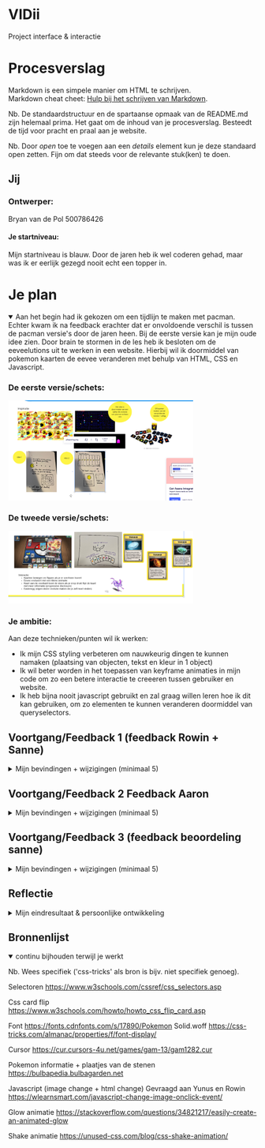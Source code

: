 # VIDii
Project interface &amp; interactie




# Procesverslag
Markdown is een simpele manier om HTML te schrijven.  
Markdown cheat cheet: [Hulp bij het schrijven van Markdown](https://github.com/adam-p/markdown-here/wiki/Markdown-Cheatsheet).

Nb. De standaardstructuur en de spartaanse opmaak van de README.md zijn helemaal prima. Het gaat om de inhoud van je procesverslag. Besteedt de tijd voor pracht en praal aan je website.

Nb. Door *open* toe te voegen aan een *details* element kun je deze standaard open zetten. Fijn om dat steeds voor de relevante stuk(ken) te doen.





## Jij

### Ontwerper:
Bryan van de Pol 
500786426

#### Je startniveau:
Mijn startniveau is blauw. Door de jaren heb ik wel coderen gehad, maar was ik er eerlijk gezegd nooit echt een topper in. 

# Je plan

<details open>
  <summary> Aan het begin had ik gekozen om een tijdlijn te maken met pacman. Echter kwam ik na feedback erachter dat er onvoldoende verschil is tussen de pacman versie's door de jaren heen. Bij de eerste versie kan je mijn oude idee zien. Door brain te stormen in de les heb ik besloten om de eeveelutions uit te werken in een website. Hierbij wil ik doormiddel van pokemon kaarten de eevee veranderen met behulp van HTML, CSS en Javascript. </summary>

  ### De eerste versie/schets:
  <img src="readme-images/idee1.PNG" width="375px" alt="eerste schets">

  ### De tweede versie/schets:
  <img src="readme-images/idee2.PNG" width="375px" alt="tweede schets">
    
    
  ### Je ambitie: 
  Aan deze technieken/punten wil ik werken:
  - Ik mijn CSS styling verbeteren om nauwkeurig dingen te kunnen namaken (plaatsing van objecten, tekst en kleur in 1 object)
  - Ik wil beter worden in het toepassen van keyframe animaties in mijn code om zo een betere interactie te creeeren tussen gebruiker en website. 
  - Ik heb bijna nooit javascript gebruikt en zal graag willen leren hoe ik dit kan gebruiken, om zo elementen te kunnen veranderen doormiddel van queryselectors.
 
</details>


## Voortgang/Feedback 1 (feedback Rowin + Sanne)

<details>
  <summary>Mijn bevindingen + wijzigingen (minimaal 5)</summary>

  ### Bevinding 1:
  Sanne en Rowin zeiden beiden als feedback dat de pacman niet divers genoeg was door de jaren heen, waardoor mijn idee niet uitgebreid genoeg gemaakt kon worden.

  #### oplossing:
  Ik heb gebrainstormt in de les en gekozen om in plaats van een tijdlijn door de jaren heen de eeveelutions te doen. Waarbij je doormiddel van       pokemonkaarten informatie krijgt over de eevee en ze doormiddel van een klik ook kan laten evolueren. 

  ### Bevinding 2:
  Aan het begin was ik volop bezig met het gebruik van classes. Echter kwam ik erachter dat het gebruik van selectoren gewenst is. 

  #### oplossing:
  Meteen classes aangepast, zodat ik niet teveel code type waarbij ik classes gebruik. Door op w3school te kijken heb ik mijn geheugen opgefrist en heb ik meteen de selectoren toegepast. 
    
  ### Bevinding 3:
  Door het aanpassen van de classes naar selectors werkte mijn cardflip animatie op :hover niet meer

  #### oplossing:
  Ik ben door de code heen gegaan en heb de HTML en CSS naast elkaar gehouden, zodat ik de correcte selector opschreef om de animatie weer te laten werken. Vervolgens werkte de animatie ook weer. 
  
      
  ### Bevinding 4:
  Bij de cardflip animatie verschuiven de elementen van de pokemonkaart te veel, waardoor je de helft ervan niet ziet. 
   <img src="readme-images/padding.png" width="375px" alt="achterkant">

  #### oplossing:
  Ik heb samen met Sanne gekeken in chrome en het element geinspecteerd om te kijken of er ergens padding werd toegevoegd wat niet nodig was. Dit bleek ook te kloppen. Vervolgens heb ik een flex container gemaakt en justify content toegepast om de pokemonkaarten mooier te centreren.
      
  
  ### Bevinding 5:
  Hoe wil ik de pokemon kaarten plaatsen en hoe pas ik progressive disclosure toe?

  #### oplossing:
  Ik heb gekozen ervoor om de achterkant van de pokemonkaart te laten zien en deze doormiddel van een :hover of :focus-within informatie te laten tonen. Zo pas ik progressive disclosure toe waarbij de informatie over de pokemon kaart niet meteen te zien is. Verder heb laat ik de pokemonkaarten op horizontaal zien, zodat alle kaarten te zien zijn op het scherm.
  
  <img src="readme-images/duskstone.jpg" width="375px" alt="dukstone">
  <img src="readme-images/achterkant.jpg" width="375px" alt="achterkant">
  <img src="readme-images/horizontaal.png" width="450px" alt="horizontaal">
 
      

      

</details>




## Voortgang/Feedback 2 Feedback Aaron

<details>
  <summary>Mijn bevindingen + wijzigingen (minimaal 5)</summary>
  
  ### Bevinding 1:
  Toen aaron door mijn code ging had hij moeite met het begrijpen waarvoor welke code was. Dit kwam doordat ik onvoldoende of onduidelijke commentaar had geschreven

  #### oplossing:
  Ik ben langs al mijn commentaar gegaan en heb besloten hoe ik dit wil schrijven en wat voor beschrijving het moet geven. Zo heb ik ook commentaar in caps lock getypt om zo duidelijk te maken dat tussen deze regels alleen maar code staat die hiervoor gaat (als een soort hoofdstuk/onderwerp)


  ### Bevinding 2:
  Ik wilde doormiddel van javascript de eevee onder aan de pagina veranderen naar een andere evolutie. Echter werkte dit niet als ik op de pokemonkaart drukte. Terwijl ik wel de juiste selector had gebruikt.

  #### oplossing:
  Ik heb getest of dit werkte met een normale button. En dit bleek uiteindelijk wel te werken. Sanne kwam met het idee om de button te plaatsen op de pokemonkaart en deze te stylen, zodat deze wegvalt, maar wel de hele kaart bedekt. Door dit toe te passen werd de pokemon kaart klikbaar doormiddel van een button.

  ### Bevinding 3:
  Hoe kan ik ervoor zorgen dat de vormgeving meer past bij pokemon?
  
  #### oplossing:
  Ik heb de font van pokemon toegevoegd doormiddel van een fontface+url, zodat deze ook overgenomen wordt op andere devices en niet alleen op mijn pc. Hierdoor passen de kopteksten van de interface meer bij pokemon, waardoor het meer een geheel wordt.
  
  <img src="readme-images/fontface.png" width="375px" alt="font">
  
  ### Bevinding 4:
  Hoe kan ik ervoor zorgen dat de pokemonkaarten meer een eigen karakter hebben? En op een pokemonkaart lijken?
  
  ### oplossing:
  Ik heb een container gemaakt en een foto erbij gehouden van de pokemonkaart en ben deze doormiddel van CSS gaan namaken. Vervolgens heb ik voor elke pokemon kaart nieuwe selectoren gemaakt specifiek voor elke unieke kaart. En heb ik hierbij toepasselijke gradients gezocht om zo elke kaart een uniekere look te geven die hoort bij de evolutiesteen.
  
  <img src="readme-images/voorbeeld2.png" width="375px" alt="font">
    
  ### Bevinding 5:
 De pokemonkaarten zijn niet tabbaar, waardoor de website alleen te gebruiken is met een muis.
  
  ### oplossing:
  Uit onderzoek op het internet bleek dat images niet selecteerbaar zijn doormiddel van Tab. Sanne kwam met de oplossing om onder de pokemonkaart een button te plaatsen en deze te selecteren met een selector in CSS, zodat deze tabbaar is. Dit werkte en hangt ook samen met de klikbaarheid van de pokemonkaart als deze omdraait.

</details>



## Voortgang/Feedback 3 (feedback beoordeling sanne)

<details>
  <summary>Mijn bevindingen + wijzigingen (minimaal 5)</summary>
  
  ### Bevinding 1:
  "De pokemonkaarten lijken niet klikbaar/interactief"

  #### oplossing:
  De oplossing hiervoor was erg simpel. Ik heb voor voor en achterkant cursor:pointer in css geschreven, zodat de pokemon kaart klikbaar lijkt en zo interactie vraagt van de gebruiker. Ook heb ik een kleine animatie toegevoegd die 1x afspeelt na 5 seconden om zo nieuwsgierigheid te wekken bij de gebruiker. 
  
  <img src="readme-images/animatiekaart.png" width="375px" alt="bummer">

  ### Bevinding 2:
  Hoe kan ik ervoor zorgen dat je ziet dat je de kaart geselecteerd hebt?
 
  #### oplossing:
  Ik heb een glow animatie toegevoegd als je over de kaart gaat toont het een semi-actieve staat. Vervolgens als je op de kaart drukt en de eevee veranderd dan zal de kaart een stukje omhoog gaan, om ze te tonen dat deze evolutie actief is. Doormiddel van dit wil ik de interactie tussen de pokemonkaart en gebruiker verbeteren en duidelijker maken.
  
  <img src="readme-images/glowkaart.png" width="375px" alt="bummer">


  ### Bevinding 3:
  "Je hebt overal in je code geen CSS Custom properties gebruikt"

  #### oplossing:
  Door al me code gegaan en CSS custom properties netjes in de :root geschreven en vervolgens met --var toegepast bij elke kleur. Nu kan ik ook gemakkelijk kleuren aan passen indien gewenst, zondat dat ik helemaal naar beneden hoef te scrollen in mijn css. 
  <img src="readme-images/customprop.png" width="450px" alt="bummer">
  
  ### Bevinding 4:
  Hoe verander ik de naam van de Eevee onder aan de pagina, zodat deze past bij de evolutie?

  #### oplossing:
  Ik heb gevraagd aan Yunus hoe dit werkte en heb vervolgens op internet de javascript hiervoor opgezocht. Ik moest hier voor de in dezelfde function zoals ik de image verander de innerhtml veranderen door een variable aan te maken van de eevee naam en deze dan te vervangen met een nieuwe naam. 
  
  <img src="readme-images/voorbeeld3.png" width="375px" alt="bummer">
  
  ### Bevinding 5:
  Als ik mijn website open op een andere pc via github misde er een aantal afbeeldingen

  #### oplossing:
  Aaron had het in de les erover dat je moest opletten op hoofdletters onder eigenschappen van de foto's. Zo bleek dat github case sensitive is. Ik heb dit opgelost door ook ../images te schrijven ipv ./images en PNG of png. Uiteindelijk werken nu ook alle images op elke pc door dit aan te hebben gepast.  
 
  
  
  
   

</details>




## Reflectie

<details>
  <summary>Mijn eindresultaat & persoonlijke ontwikkeling</summary>

  ### Je uitkomst - karakteristiek screenshot(s):
  Het uiteindelijke resultaat zijn 8 pokemonkaarten die interactie opwekken bij de gebruiker om zo door de evolutie te gaan van de eevee's. Je kan ze doormiddel van TAB of click gebruiken.
  
  
  <img src="readme-images/interface.png" width="375px" alt="bummer">
  <img src="readme-images/voorbeeld2.png" width="375px" alt="bummer">
  <img src="readme-images/voorbeeld3.png" width="375px" alt="bummer">
  


  ### Dit ging goed/Heb ik geleerd: 
  Ik heb geleerd aan de hand van een afbeelding een pokemonkaart na te maken doormiddel van een live server open te houden en zo stapsgewijs de CSS te schrijven. Ook heb ik geleerd hoe ik keyframes toepas om zo kleine animaties toe te voegen om de interactie tussen de gebruiker en product te verbeteren (iets dat heel belangrijk is) Ookal lag de focus meer op HTML en CSS heb ik ook veel geleerd over Javascript tijdens interface en interactie en hoe ik gebruik kan maken van queryselectors om zo afbeeldingen en namen te vervangen als er een bepaalde handeling uit wordt gevoerd (in dit geval een click of tab enter). Ik kan nu als ontwerper ook beter begrijpen en overleggen met developers wat wel of niet mogelijk zal gaan zijn in code als ik een ontwerp maak voor hen. Een skill die zeker van pas gaat komen later.
  


  ### Dit was lastig/Is niet gelukt:

  Ik vond het erg lastig om javascript te gebruiken. Doormiddel van hulp van Yunus heb ik gelukkig de queryselectors werkend gekregen om zo de eevee en naam te vervangen doormiddel van een click. 
  Wat me jammer genoeg niet gelukt is ios om een keyframe animatie te maken van de transitie tussen de pokemons. Uit onderzoek op het internet bleek dat dit kwam, omdat ik de image inlaad via javascript en dat de image niet al op de pagina staat met 0 opacity. En dat deze dan tijdens het evolueren omwisselt met de evolutie frame en de pokemon. 
  Verder had ik feedback gekregen van Sanne dat het niet duidelijk was welke pokemon kaart geselecteerd was als ik op een evolutie clickte. Ik heb geprobeerd dit met javascript op te lossen door een class toe te voegen als de click event gebeurd maar dit lukte niet. Vervolgens heb ik in plaats van dat in css een :active en :hover-within toegepast op de pokemon kaart en daarbij een negative -1em toegepast op de margin-top, zodat de pokemonkaart omhooggaat als die actief is. Alleen werkt deze oplossing niet 100%. Het werkt namelijk wel bij een click, maar bij een tab werkt dit niet, omdat de pokemonkaart dan wel gesloten wordt als je verder tabt. Dit sluit ook aan bij mijn volgende probleem, omdat het mij niet lukte om een class toe te voegen op een element lukte het mij ook niet om de glow effect te veranderen (dit leek mij een leuke extra om de interactie te verbeteren, zodat de gebruiker weet op welke kaarten die al heeft gedrukt. Hieronder de code die ik heb geprobeerd in beide gevallen. Ik had dan vervolgens in CSS de kleuren proberen te veranderen, maar dit werkte niet en is mij jammer genoeg ook uiteindelijk niet gelukt. 
  
  <img src="readme-images/voorbeeldjs.png" width="375px" alt="bummer">
  
  
 

  
</details>





## Bronnenlijst

<details open>
<summary>continu bijhouden terwijl je werkt</summary>

Nb. Wees specifiek ('css-tricks' als bron is bijv. niet specifiek genoeg).

Selectoren
https://www.w3schools.com/cssref/css_selectors.asp

Css card flip    
https://www.w3schools.com/howto/howto_css_flip_card.asp
    
Font
https://fonts.cdnfonts.com/s/17890/Pokemon Solid.woff
https://css-tricks.com/almanac/properties/f/font-display/
    
Cursor
https://cur.cursors-4u.net/games/gam-13/gam1282.cur
    
Pokemon informatie + plaatjes van de stenen
https://bulbapedia.bulbagarden.net
    
Javascript (image change + html change)
Gevraagd aan Yunus en Rowin
https://wlearnsmart.com/javascript-change-image-onclick-event/
    
Glow animatie
https://stackoverflow.com/questions/34821217/easily-create-an-animated-glow

Shake animatie
https://unused-css.com/blog/css-shake-animation/

</details>
